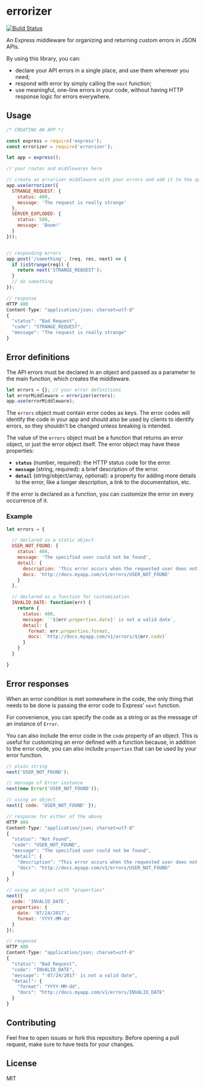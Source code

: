# errorizer
[![Build Status](https://travis-ci.org/antonio-muniz/errorizer.svg?branch=master)](https://travis-ci.org/antonio-muniz/errorizer)

An Express middleware for organizing and returning custom errors in JSON APIs.

By using this library, you can:
- declare your API errors in a single place, and use them wherever you need;
- respond with error by simply calling the `next` function;
- use meaningful, one-line errors in your code, without having HTTP response logic for errors everywhere.

## Usage

```js
/* CREATING AN APP */

const express = require('express');
const errorizer = require('errorizer');

let app = express();

// your routes and middlewares here

// create an errorizer middleware with your errors and add it to the app
app.use(errorizer({
  STRANGE_REQUEST: {
    status: 400,
    message: 'The request is really strange'
  },
  SERVER_EXPLODED: {
    status: 500,
    message: 'Boom!'
  }
}));
```

```js

// responding errors
app.post('/something', (req, res, next) => {
  if (isStrange(req)) {
    return next('STRANGE_REQUEST');
  }
  // do something
});

// response
HTTP 400
Content-Type: "application/json; charset=utf-8"
{
  "status": "Bad Request",
  "code": "STRANGE_REQUEST",
  "message": "The request is really strange"
}
```

## Error definitions

The API errors must be declared in an object and passed as a parameter to the main function, which creates the middleware.

```js
let errors = {}; // your error definitions
let errorMiddleware = errorizer(errors);
app.use(errorMiddleware);
```

The `errors` object must contain error codes as keys. The error codes will identify the code in your app and should also be used by clients to identify errors, so they shouldn't be changed unless breaking is intended.

The value of the `errors` object must be a function that returns an error object, or just the error object itself. The error object may have these properties:

* **`status`** (number, required): the HTTP status code for the error.
* **`message`** (string, required): a brief description of the error.
* **`detail`** (string/object/array, optional): a property for adding more details to the error, like a longer description, a link to the documentation, etc.

If the error is declared as a function, you can customize the error on every occurrence of it.

### Example

```js
let errors = {

  // declared as a static object
  USER_NOT_FOUND: {
    status: 404,
    message: 'The specified user could not be found',
    detail: {
      description: 'This error occurs when the requested user does not exist',
      docs: 'http://docs.myapp.com/v1/errors/USER_NOT_FOUND'
    }
  },

  // declared as a function for customization
  INVALID_DATE: function(err) {
    return {
      status: 400,
      message: `'${err.properties.date}' is not a valid date`,
      detail: {
        format: err.properties.format,
        docs: `http://docs.myapp.com/v1/errors/${err.code}`
      }
    }
  }

}
```

## Error responses

When an error condition is met somewhere in the code, the only thing that needs to be done is passing the error code to Express' `next` function.

For convenience, you can specify the code as a string or as the message of an instance of `Error`.

You can also include the error code in the `code` property of an object. This is useful for customizing an error defined with a function because, in addition to the error code, you can also include `properties` that can be used by your error function.

```js
// plain string
next('USER_NOT_FOUND');

// message of Error instance
next(new Error('USER_NOT_FOUND'));

// using an object
next({ code: 'USER_NOT_FOUND' });

// response for either of the above
HTTP 404
Content-Type: "application/json; charset=utf-8"
{
  "status": "Not Found",
  "code": "USER_NOT_FOUND",
  "message": "The specified user could not be found",
  "detail": {
    "description": "This error occurs when the requested user does not exist",
    "docs": "http://docs.myapp.com/v1/errors/USER_NOT_FOUND"
  }
}
```

```js
// using an object with "properties"
next({
  code: 'INVALID_DATE',
  properties: {
    date: '07/24/2017',
    format: 'YYYY-MM-dd'
  }
});

// response
HTTP 400
Content-Type: "application/json; charset=utf-8"
{
  "status": "Bad Request",
  "code": "INVALID_DATE",
  "message": "'07/24/2017' is not a valid date",
  "detail": {
    "format": "YYYY-MM-dd",
    "docs": "http://docs.myapp.com/v1/errors/INVALID_DATE"
  }
}
```

## Contributing

Feel free to open issues or fork this repository.
Before opening a pull request, make sure to have tests for your changes.

## License

MIT
